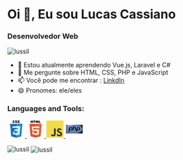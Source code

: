 <h1 >Oi 👋, Eu sou Lucas Cassiano</h1>
<h3 >Desenvolvedor Web</h3>


<p align="left"> <img src="https://komarev.com/ghpvc/?username=lussil&label=Profile%20views&color=0e75b6&style=flat" alt="lussil" /> </p>


- 🌱 Estou atualmente aprendendo Vue.js, Laravel e C#
- 💬 Me pergunte sobre HTML, CSS, PHP e JavaScript
- 📫 Você pode me encontrar : [LinkdIn](https://www.linkedin.com/in/lucascassiano/) 
- 😄 Pronomes: ele/eles


<h3 align="left">Languages and Tools:</h3>
<p align="left"> <a href="https://www.w3schools.com/css/" target="_blank"> <img src="https://raw.githubusercontent.com/devicons/devicon/master/icons/css3/css3-original-wordmark.svg" alt="css3" width="40" height="40"/> </a> <a href="https://www.w3.org/html/" target="_blank"> <img src="https://raw.githubusercontent.com/devicons/devicon/master/icons/html5/html5-original-wordmark.svg" alt="html5" width="40" height="40"/> </a> <a href="https://developer.mozilla.org/en-US/docs/Web/JavaScript" target="_blank"> <img src="https://raw.githubusercontent.com/devicons/devicon/master/icons/javascript/javascript-original.svg" alt="javascript" width="40" height="40"/> </a> <a href="https://www.php.net" target="_blank"> <img src="https://raw.githubusercontent.com/devicons/devicon/master/icons/php/php-original.svg" alt="php" width="40" height="40"/> </a> </p>



<p><img align="left" src="https://github-readme-stats.vercel.app/api/top-langs?username=lussil&show_icons=true&locale=en&layout=compact" alt="lussil" /></p> 

<p>&nbsp;<img align="center" src="https://github-readme-stats.vercel.app/api?username=lussil&show_icons=true&locale=en" alt="lussil" /></p>

